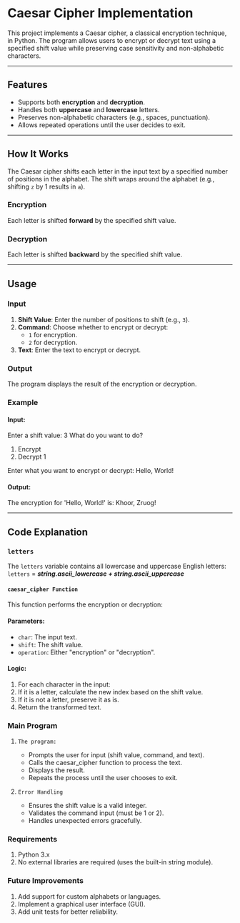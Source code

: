 # Caesar Cipher Implementation

This project implements a Caesar cipher, a classical encryption technique, in Python. The program allows users to encrypt or decrypt text using a specified shift value while preserving case sensitivity and non-alphabetic characters.

---

## Features
- Supports both **encryption** and **decryption**.
- Handles both **uppercase** and **lowercase** letters.
- Preserves non-alphabetic characters (e.g., spaces, punctuation).
- Allows repeated operations until the user decides to exit.

---

## How It Works
The Caesar cipher shifts each letter in the input text by a specified number of positions in the alphabet. The shift wraps around the alphabet (e.g., shifting `z` by 1 results in `a`).

### Encryption
Each letter is shifted **forward** by the specified shift value.

### Decryption
Each letter is shifted **backward** by the specified shift value.

---

## Usage

### Input
1. **Shift Value**: Enter the number of positions to shift (e.g., `3`).
2. **Command**: Choose whether to encrypt or decrypt:
   - `1` for encryption.
   - `2` for decryption.
3. **Text**: Enter the text to encrypt or decrypt.

### Output
The program displays the result of the encryption or decryption.

### Example
#### Input:
Enter a shift value: 3 What do you want to do?
1. Encrypt
2. Decrypt 
1 

Enter what you want to encrypt or decrypt: 
Hello, World!

#### Output:
The encryption for 'Hello, World!' is: Khoor, Zruog!

---

## Code Explanation
### `letters`
The `letters` variable contains all lowercase and uppercase English letters:
`letters` = ***string.ascii_lowercase + string.ascii_uppercase***

#### `caesar_cipher Function`
This function performs the encryption or decryption:

#### Parameters:
* `char`: The input text.
* `shift`: The shift value.
* `operation`: Either "encryption" or "decryption".

#### Logic:
1. For each character in the input:
2. If it is a letter, calculate the new index based on the shift value.
3. If it is not a letter, preserve it as is.
4. Return the transformed text.

### Main Program
1. `The program:`
    * Prompts the user for input (shift value, command, and text).
    * Calls the caesar_cipher function to process the text.
    * Displays the result.
    * Repeats the process until the user chooses to exit.

2. `Error Handling`
    * Ensures the shift value is a valid integer.
    * Validates the command input (must be 1 or 2).
    * Handles unexpected errors gracefully.

### Requirements
1. Python 3.x
2. No external libraries are required (uses the built-in string module).

### Future Improvements
1. Add support for custom alphabets or languages.
2. Implement a graphical user interface (GUI).
3. Add unit tests for better reliability.
